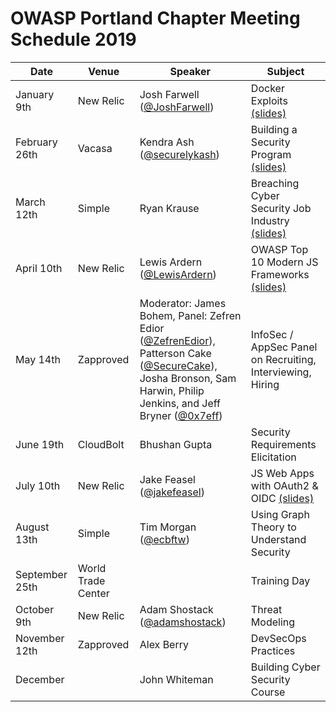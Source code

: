 # OWASP Portland Chapter Meeting Schedule 2019

| Date | Venue | Speaker | Subject |
|------|-------|---------|---------|
| January 9th | New Relic | Josh Farwell ([@JoshFarwell](https://twitter.com/JoshFarwell)) | Docker Exploits [(slides)](https://github.com/owasp-pdx/Chapter-Meetings/Slides/JoshFarwellJanOWASP-DockerExploits.pdf) |
| February 26th | Vacasa | Kendra Ash ([@securelykash](https://twitter.com/securelykash)) | Building a Security Program [(slides)](https://github.com/owasp-pdx/Chapter-Meetings/Slides/KendraAshFebOWASP-SecurityProgram.pdf) |
| March 12th | Simple | Ryan Krause | Breaching Cyber Security Job Industry [(slides)](https://github.com/owasp-pdx/Chapter-Meetings/Slides/RyanKrauseMarOWASP-BreachingCyberSecurityIndustry.pdf) |
| April 10th | New Relic | Lewis Ardern ([@LewisArdern](https://twitter.com/LewisArdern)) | OWASP Top 10 Modern JS Frameworks [(slides)](https://github.com/owasp-pdx/Chapter-Meetings/Slides/LewisArdernAprilOWASP-Top10JS.pdf) |
| May 14th | Zapproved | Moderator: James Bohem, Panel: Zefren Edior ([@ZefrenEdior](https://twitter.com/ZefrenEdior)), Patterson Cake ([@SecureCake](https://twitter.com/SecureCake)), Josha Bronson, Sam Harwin, Philip Jenkins, and Jeff Bryner ([@0x7eff](https://twitter.com/0x7eff)) | InfoSec / AppSec Panel on Recruiting, Interviewing, Hiring |
| June 19th | CloudBolt | Bhushan Gupta | Security Requirements Elicitation |
| July 10th | New Relic | Jake Feasel ([@jakefeasel](https://twitter.com/jakefeasel)) | JS Web Apps with OAuth2 & OIDC [(slides)](https://github.com/owasp-pdx/Chapter-Meetings/Slides/JakeFeaselJulyOWASP-OAuth2-OIDC-SPA.pdf)|
| August 13th | Simple | Tim Morgan ([@ecbftw](https://twitter.com/ecbftw)) | Using Graph Theory to Understand Security |
| September 25th | World Trade Center | | Training Day |
| October 9th | New Relic | Adam Shostack ([@adamshostack](https://twitter.com/adamshostack)) | Threat Modeling |
| November 12th | Zapproved | Alex Berry | DevSecOps Practices |
| December | | John Whiteman | Building Cyber Security Course |
